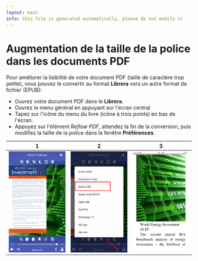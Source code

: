 ```yaml
---
layout: main
info: this file is generated automatically, please do not modify it
---
```


# Augmentation de la taille de la police dans les documents PDF

Pour améliorer la lisibilité de votre document PDF (taille de caractère trop petite), vous pouvez le convertir au format **Librera** vers un autre format de fichier (EPUB):
* Ouvrez votre document PDF dans le **Librera**.
* Ouvrez le menu général en appuyant sur l'écran central
* Tapez sur l'icône du menu du livre (icône à trois points) en bas de l'écran.
* Appuyez sur l'élément _Reflow PDF_, attendez la fin de la conversion, puis modifiez la taille de la police dans la fenêtre **Préférences**.

|1|2|3|
|-|-|-|
|![](1.png)|![](2.png)|![](3.png)|
